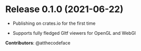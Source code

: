 # Release 0.1.0 (2021-06-22)

- Publishing on crates.io for the first time

- Supports fully fledged Gltf viewers for OpenGL and WebGl

**Contributors**: @atthecodeface

